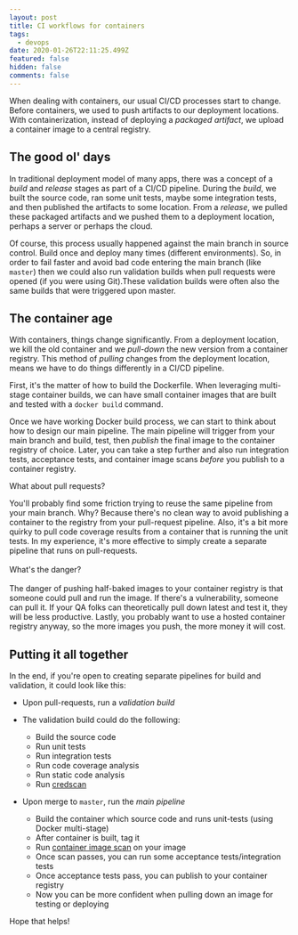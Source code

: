 ```yaml
---
layout: post
title: CI workflows for containers
tags:
  - devops
date: 2020-01-26T22:11:25.499Z
featured: false
hidden: false
comments: false
---
```

When dealing with containers, our usual CI/CD processes start to change. Before containers, we used to push artifacts to our deployment locations. With containerization, instead of deploying a *packaged artifact*, we upload a container image to a central registry.

<!--more-->

## The good ol' days

In traditional deployment model of many apps, there was a concept of a *build* and *release* stages as part of a CI/CD pipeline. During the *build*, we built the source code, ran some unit tests, maybe some integration tests, and then published the artifacts to some location. From a *release*, we pulled these packaged artifacts and we pushed them to a deployment location, perhaps a server or perhaps the cloud.

Of course, this process usually happened against the main branch in source control. Build once and deploy many times (different environments). So, in order to fail faster and avoid bad code entering the main branch (like `master`) then we could also run validation builds when pull requests were opened (if you were using Git).These validation builds were often also the same builds that were triggered upon master.

## The container age

With containers, things change significantly. From a deployment location, we kill the old container and we *pull-down* the new version from a container registry. This method of *pulling* changes from the deployment location, means we have to do things differently in a CI/CD pipeline.

First, it's the matter of how to build the Dockerfile. When leveraging multi-stage container builds, we can have small container images that are built and tested with a `docker build` command.

Once we have working Docker build process, we can start to think about how to design our main pipeline. The main pipeline will trigger from your main branch and build, test, then *publish* the final image to the container registry of choice. Later, you can take a step further and also run integration tests, acceptance tests, and container image scans *before* you publish to a container registry.

What about pull requests?

You'll probably find some friction trying to reuse the same pipeline from your main branch. Why? Because there's no clean way to avoid publishing a container to the registry from your pull-request pipeline. Also, it's a bit more quirky to pull code coverage results from a container that is running the unit tests. In my experience, it's more effective to simply create a separate pipeline that runs on pull-requests.\
\
What's the danger? \
\
The danger of pushing half-baked images to your container registry is that someone could pull and run the image. If there's a vulnerability, someone can pull it. If your QA folks can theoretically pull down latest and test it, they will be less productive. Lastly, you probably want to use a hosted container registry anyway, so the more images you push, the more money it will cost.

## Putting it all together

In the end, if you're open to creating separate pipelines for build and validation, it could look like this:

* Upon pull-requests, run a *validation build* 
* The validation build could do the following: 

  * Build the source code
  * Run unit tests
  * Run integration tests
  * Run code coverage analysis
  * Run static code analysis
  * Run [credscan](https://secdevtools.azurewebsites.net/helpcredscan.html)
* Upon merge to `master`, run the *main pipeline*

  * Build the container which source code and runs unit-tests (using Docker multi-stage)
  * After container is built, tag it
  * Run [container image scan](https://www.aquasec.com/integrations/) on your image
  * Once scan passes, you can run some acceptance tests/integration tests
  * Once acceptance tests pass, you can publish to your container registry
  * Now you can be more confident when pulling down an image for testing or deploying

Hope that helps!
